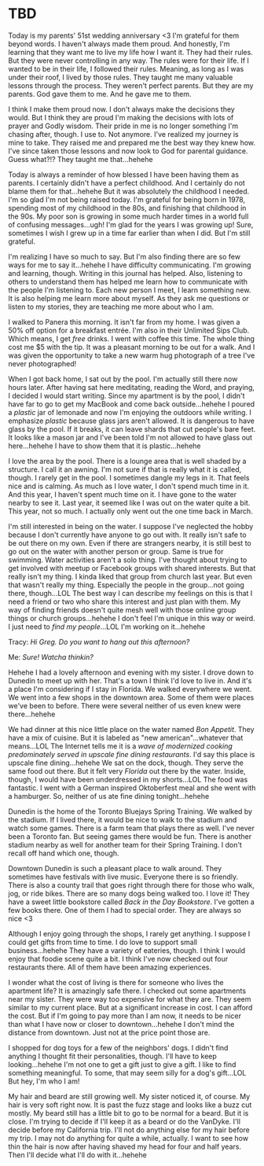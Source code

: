 # TBD

Today is my parents' 51st wedding anniversary <3 I'm grateful for them beyond words. I haven't always made them proud. And honestly, I'm learning that they want me to live my life how I want it. They had their rules. But they were never controlling in any way. The rules were for their life. If I wanted to be in their life, I followed their rules. Meaning, as long as I was under their roof, I lived by those rules. They taught me many valuable lessons through the process. They weren't perfect parents. But they are my parents. God gave them to me. And he gave me to them.

I think I make them proud now. I don't always make the decisions they would. But I think they are proud I'm making the decisions with lots of prayer and Godly wisdom. Their pride in me is no longer something I'm chasing after, though. I use to. Not anymore. I've realized my journey is mine to take. They raised me and prepared me the best way they knew how. I've since taken those lessons and now look to God for parental guidance. Guess what?!? They taught me that...hehehe

Today is always a reminder of how blessed I have been having them as parents. I certainly didn't have a perfect childhood. And I certainly do not blame them for that...hehehe But it was absolutely the childhood I needed. I'm so glad I'm not being raised today. I'm grateful for being born in 1978, spending most of my childhood in the 80s, and finishing that childhood in the 90s. My poor son is growing in some much harder times in a world full of confusing messages...ugh! I'm glad for the years I was growing up! Sure, sometimes I wish I grew up in a time far earlier than when I did. But I'm still grateful.

I'm realizing I have so much to say. But I'm also finding there are so few ways for me to say it...hehehe I have difficulty communicating. I'm growing and learning, though. Writing in this journal has helped. Also, listening to others to understand them has helped me learn how to communicate with the people I'm listening to. Each new person I meet, I learn something new. It is also helping me learn more about myself. As they ask me questions or listen to my stories, they are teaching me more about who I am.

I walked to Panera this morning. It isn't far from my home. I was given a 50% off option for a breakfast entrée. I'm also in their Unlimited Sips Club. Which means, I get *free* drinks. I went with coffee this time. The whole thing cost me $5 with the tip. It was a pleasant morning to be out for a walk. And I was given the opportunity to take a new warm hug photograph of a tree I've never photographed!

When I got back home, I sat out by the pool. I'm actually still there now hours later. After having sat here meditating, reading the Word, and praying, I decided I would start writing. Since my apartment is by the pool, I didn't have far to go to get my MacBook and come back outside...hehehe I poured a *plastic* jar of lemonade and now I'm enjoying the outdoors while writing. I emphasize *plastic* because glass jars aren't allowed. It is dangerous to have glass by the pool. If it breaks, it can leave shards that cut people's bare feet. It looks like a mason jar and I've been told I'm not allowed to have glass out here...hehehe I have to show them that it is plastic...hehehe

I love the area by the pool. There is a lounge area that is well shaded by a structure. I call it an awning. I'm not sure if that is really what it is called, though. I rarely get in the pool. I sometimes dangle my legs in it. That feels nice and is calming. As much as I love water, I don't spend much time in it. And this year, I haven't spent much time on it. I have gone to the water nearby to see it. Last year, it seemed like I was out on the water quite a bit. This year, not so much. I actually only went out the one time back in March.

I'm still interested in being on the water. I suppose I've neglected the hobby because I don't currently have anyone to go out with. It really isn't safe to be out there on my own. Even if there are strangers nearby, it is still best to go out on the water with another person or group. Same is true for swimming. Water activities aren't a solo thing. I've thought about trying to get involved with meetup or Facebook groups with shared interests. But that really isn't my thing. I kinda liked that group from church last year. But even that wasn't really my thing. Especially the people in the group...not going there, though...LOL The best way I can describe my feelings on this is that I need a friend or two who share this interest and just plan with them. My way of finding friends doesn't quite mesh well with those online group things or church groups...hehehe I don't feel I'm unique in this way or weird. I just need to *find my people*...LOL I'm working on it...hehehe

Tracy: *Hi Greg. Do you want to hang out this afternoon?*

Me: *Sure! Watcha thinkin?*

Hehehe I had a lovely afternoon and evening with my sister. I drove down to Dunedin to meet up with her. That's a town I think I'd love to live in. And it's a place I'm considering if I stay in Florida. We walked everywhere we went. We went into a few shops in the downtown area. Some of them were places we've been to before. There were several neither of us even knew were there...hehehe

We had dinner at this nice little place on the water named *Bon Appetit*. They have a mix of cuisine. But it is labeled as "new american"...whatever that means...LOL The Internet tells me it is a *wave of modernized cooking predominately served in upscale fine dining restaurants*. I'd say this place is upscale fine dining...hehehe We sat on the dock, though. They serve the same food out there. But it felt very *Florida* out there by the water. Inside, though, I would have been underdressed in my shorts...LOL The food was fantastic. I went with a German inspired Oktoberfest meal and she went with a hamburger. So, neither of us ate fine dining tonight...hehehe

Dunedin is the home of the Toronto Bluejays Spring Training. We walked by the stadium. If I lived there, it would be nice to walk to the stadium and watch some games. There is a farm team that plays there as well. I've never been a Toronto fan. But seeing games there would be fun. There is another stadium nearby as well for another team for their Spring Training. I don't recall off hand which one, though.

Downtown Dunedin is such a pleasant place to walk around. They sometimes have festivals with live music. Everyone there is so friendly. There is also a county trail that goes right through there for those who walk, jog, or ride bikes. There are so many dogs being walked too. I love it! They have a sweet little bookstore called *Back in the Day Bookstore*. I've gotten a few books there. One of them I had to special order. They are always so nice <3

Although I enjoy going through the shops, I rarely get anything. I suppose I could get gifts from time to time. I do love to support small business...hehehe They have a variety of eateries, though. I think I would enjoy that foodie scene quite a bit. I think I've now checked out four restaurants there. All of them have been amazing experiences.

I wonder what the cost of living is there for someone who lives the apartment life? It is amazingly safe there. I checked out some apartments near my sister. They were way too expensive for what they are. They seem similar to my current place. But at a significant increase in cost. I can afford the cost. But if I'm going to pay more than I am now, it needs to be nicer than what I have now or closer to downtown...hehehe I don't mind the distance from downtown. Just not at the price point those are.

I shopped for dog toys for a few of the neighbors' dogs. I didn't find anything I thought fit their personalities, though. I'll have to keep looking...hehehe I'm not one to get a gift just to give a gift. I like to find something meaningful. To some, that may seem silly for a dog's gift...LOL But hey, I'm who I am!

My hair and beard are still growing well. My sister noticed it, of course. My hair is very soft right now. It is past the fuzz stage and looks like a buzz cut mostly. My beard still has a little bit to go to be normal for a beard. But it is close. I'm trying to decide if I'll keep it as a beard or do the VanDyke. I'll decide before my California trip. I'll not do anything else for my hair before my trip. I may not do anything for quite a while, actually. I want to see how thin the hair is now after having shaved my head for four and half years. Then I'll decide what I'll do with it...hehehe

